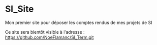 # SI_Site
Mon premier site pour déposer les comptes rendus de mes projets de SI

Ce site sera bientôt visible à l'adresse : https://github.com/NoeFlamanc/SI_Term.git
